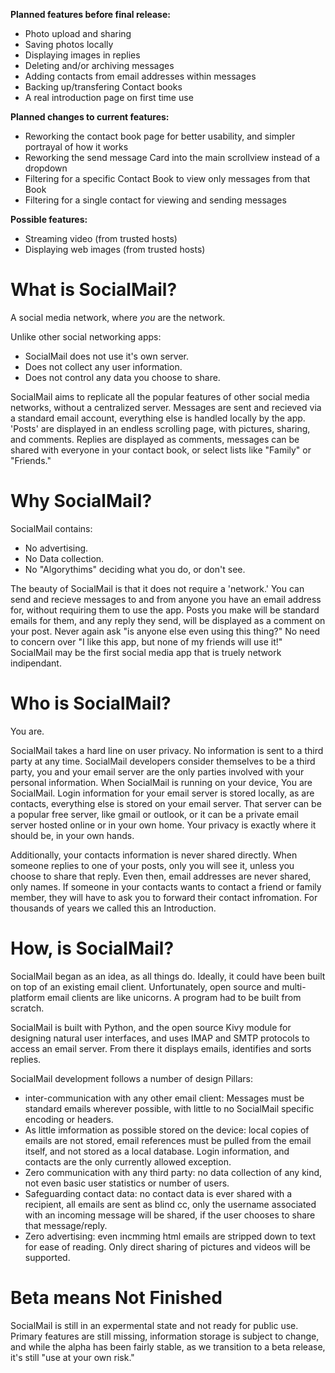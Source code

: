 **Planned features before final release:**
* Photo upload and sharing
* Saving photos locally
* Displaying images in replies
* Deleting and/or archiving messages
* Adding contacts from email addresses within messages
* Backing up/transfering Contact books
* A real introduction page on first time use

**Planned changes to current features:**
* Reworking the contact book page for better usability, and simpler portrayal of how it works
* Reworking the send message Card into the main scrollview instead of a dropdown
* Filtering for a specific Contact Book to view only messages from that Book
* Filtering for a single contact for viewing and sending messages

**Possible features:**
* Streaming video (from trusted hosts)
* Displaying web images (from trusted hosts)


# What is SocialMail?

A social media network, where *you* are the network.

Unlike other social networking apps:
* SocialMail does not use it's own server.
* Does not collect any user information.
* Does not control any data you choose to share.

SocialMail aims to replicate all the popular features of other social media networks, without a centralized server. Messages are sent and recieved via a standard email account, everything else is handled locally by the app. 'Posts' are displayed in an endless scrolling page, with pictures, sharing, and comments. Replies are displayed as comments, messages can be shared with everyone in your contact book, or select lists like "Family" or "Friends."

# Why SocialMail?

SocialMail contains:
* No advertising.
* No Data collection.
* No "Algorythims" deciding what you do, or don't see.

The beauty of SocialMail is that it does not require a 'network.' You can send and recieve messages to and from anyone you have an email address for, without requiring them to use the app. Posts you make will be standard emails for them, and any reply they send, will be displayed as a comment on your post. Never again ask "is anyone else even using this thing?" No need to concern over "I like this app, but none of my friends will use it!" SocialMail may be the first social media app that is truely network indipendant.

# Who is SocialMail?

You are.

SocialMail takes a hard line on user privacy. No information is sent to a third party at any time. SocialMail developers consider themselves to be a third party, you and your email server are the only parties involved with your personal information. When SocialMail is running on your device, You are SocialMail. Login information for your email server is stored locally, as are contacts, everything else is stored on your email server. That server can be a popular free server, like gmail or outlook, or it can be a private email server hosted online or in your own home. Your privacy is exactly where it should be, in your own hands.

Additionally, your contacts information is never shared directly. When someone replies to one of your posts, only you will see it, unless you choose to share that reply. Even then, email addresses are never shared, only names. If someone in your contacts wants to contact a friend or family member, they will have to ask you to forward their contact infromation. For thousands of years we called this an Introduction.

# How, is SocialMail?

SocialMail began as an idea, as all things do. Ideally, it could have been built on top of an existing email client. Unfortunately, open source and multi-platform email clients are like unicorns. A program had to be built from scratch.

SocialMail is built with Python, and the open source Kivy module for designing natural user interfaces, and uses IMAP and SMTP protocols to access an email server. From there it displays emails, identifies and sorts replies.

SocialMail development follows a number of design Pillars:
* inter-communication with any other email client: Messages must be standard emails wherever possible, with little to no SocialMail specific encoding or headers.
* As little imformation as possible stored on the device: local copies of emails are not stored, email references must be pulled from the email itself, and not stored as a local database. Login information, and contacts are the only currently allowed exception.
* Zero communication with any third party: no data collection of any kind, not even basic user statistics or number of users.
* Safeguarding contact data: no contact data is ever shared with a recipient, all emails are sent as blind cc, only the username associated with an incoming message will be shared, if the user chooses to share that message/reply.
* Zero advertising: even incmming html emails are stripped down to text for ease of reading. Only direct sharing of pictures and videos will be supported. 

# Beta means Not Finished
SocialMail is still in an expermental state and not ready for public use. Primary features are still missing, information storage is subject to change, and while the alpha has been fairly stable, as we transition to a beta release, it's still "use at your own risk."
